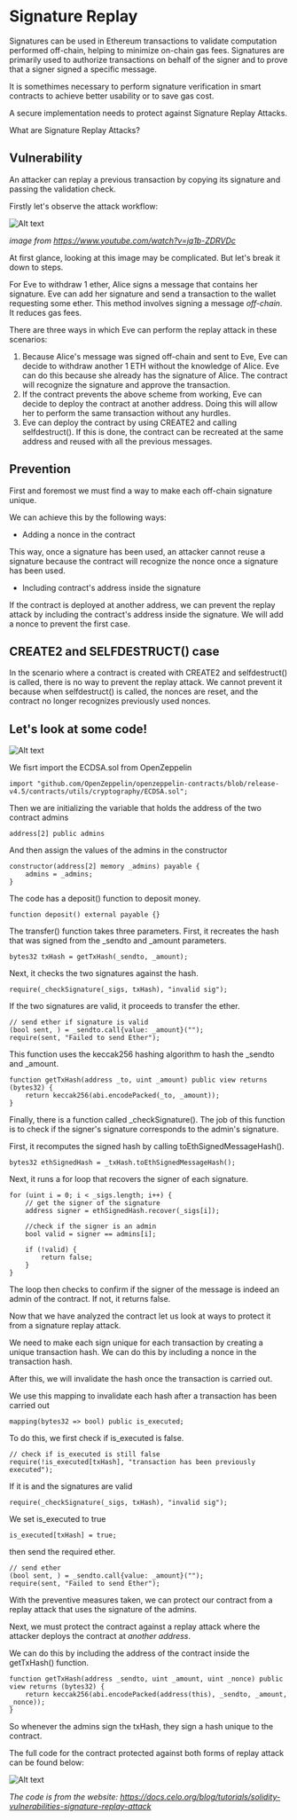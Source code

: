 # Signature Replay

Signatures can be used in Ethereum transactions to validate computation performed off-chain, helping to minimize on-chain gas fees. Signatures are primarily used to authorize transactions on behalf of the signer and to prove that a signer signed a specific message.

It is somethimes necessary to perform signature verification in smart contracts to achieve better usability or to save gas cost.

A secure implementation needs to protect against Signature Replay Attacks.

What are Signature Replay Attacks?

## Vulnerability

An attacker can replay a previous transaction by copying its signature and passing the validation check.

Firstly let's observe the attack workflow:

![Alt text](<../Common Attack Vectors/image/Signature Replay/signatureReplaySmartContract.png>)

_image from https://www.youtube.com/watch?v=jq1b-ZDRVDc_

At first glance, looking at this image may be complicated. But let's break it down to steps.

For Eve to withdraw 1 ether, Alice signs a message that contains her signature. Eve can add her signature and send a transaction to the wallet requesting some ether. This method involves signing a message _off-chain_. It reduces gas fees.

There are three ways in which Eve can perform the replay attack in these scenarios:

1. Because Alice's message was signed off-chain and sent to Eve, Eve can decide to withdraw another 1 ETH without the knowledge of Alice. Eve can do this because she already has the signature of Alice. The contract will recognize the signature and approve the transaction.
2. If the contract prevents the above scheme from working, Eve can decide to deploy the contract at another address. Doing this will allow her to perform the same transaction without any hurdles.
3. Eve can deploy the contract by using CREATE2 and calling selfdestruct(). If this is done, the contract can be recreated at the same address and reused with all the previous messages.

## Prevention

First and foremost we must find a way to make each off-chain signature unique.

We can achieve this by the following ways:

* Adding a nonce in the contract

This way, once a signature has been used, an attacker cannot reuse a signature because the contract will recognize the nonce once a signature has been used.

* Including contract's address inside the signature

If the contract is deployed at another address, we can prevent the replay attack by including the contract's address inside the signature. We will add a nonce to prevent the first case.

## CREATE2 and SELFDESTRUCT() case

In the scenario where a contract is created with CREATE2 and selfdestruct() is called, there is no way to prevent the replay attack. We cannot prevent it because when selfdestruct() is called, the nonces are reset, and the contract no longer recognizes previously used nonces.

## Let's look at some code!

![Alt text](<../Common Attack Vectors/image/Signature Replay/signatureReplayVulnerable.png>)

We fisrt import the ECDSA.sol from OpenZeppelin

```
import "github.com/OpenZeppelin/openzeppelin-contracts/blob/release-v4.5/contracts/utils/cryptography/ECDSA.sol";
```

Then we are initializing the variable that holds the address of the two contract admins

```
address[2] public admins
```

And then assign the values of the admins in the constructor

```
constructor(address[2] memory _admins) payable {
    admins = _admins;
}
```

The code has a deposit() function to deposit money.

```
function deposit() external payable {}
```

The transfer() function takes three parameters. First, it recreates the hash that was signed from the \_sendto and \_amount parameters.

```
bytes32 txHash = getTxHash(_sendto, _amount);
```

Next, it checks the two signatures against the hash.

```
require(_checkSignature(_sigs, txHash), "invalid sig");
```

If the two signatures are valid, it proceeds to transfer the ether.

```
// send ether if signature is valid
(bool sent, ) = _sendto.call{value: _amount}("");
require(sent, "Failed to send Ether");
```

This function uses the keccak256 hashing algorithm to hash the \_sendto and \_amount.

```
function getTxHash(address _to, uint _amount) public view returns (bytes32) {
    return keccak256(abi.encodePacked(_to, _amount));
}
```

Finally, there is a function called \_checkSignature(). The job of this function is to check if the signer's signature corresponds to the admin's signature.

First, it recomputes the signed hash by calling toEthSignedMessageHash().

```
bytes32 ethSignedHash = _txHash.toEthSignedMessageHash();
```

Next, it runs a for loop that recovers the signer of each signature.

```
for (uint i = 0; i < _sigs.length; i++) {
    // get the signer of the signature
    address signer = ethSignedHash.recover(_sigs[i]);

    //check if the signer is an admin
    bool valid = signer == admins[i];

    if (!valid) {
        return false;
    }
}
```

The loop then checks to confirm if the signer of the message is indeed an admin of the contract. If not, it returns false.

Now that we have analyzed the contract let us look at ways to protect it from a signature replay attack.

We need to make each sign unique for each transaction by creating a unique transaction hash. We can do this by including a nonce in the transaction hash.

After this, we will invalidate the hash once the transaction is carried out.

We use this mapping to invalidate each hash after a transaction has been carried out

```
mapping(bytes32 => bool) public is_executed;
```

To do this, we first check if is\_executed is false.

```
// check if is_executed is still false
require(!is_executed[txHash], "transaction has been previously executed");
```

If it is and the signatures are valid

```
require(_checkSignature(_sigs, txHash), "invalid sig");
```

We set is\_executed to true

```
is_executed[txHash] = true;
```

then send the required ether.

```
// send ether
(bool sent, ) = _sendto.call{value: _amount}("");
require(sent, "Failed to send Ether");
```

With the preventive measures taken, we can protect our contract from a replay attack that uses the signature of the admins.

Next, we must protect the contract against a replay attack where the attacker deploys the contract at _another address_.

We can do this by including the address of the contract inside the getTxHash() function.

```
function getTxHash(address _sendto, uint _amount, uint _nonce) public view returns (bytes32) {
    return keccak256(abi.encodePacked(address(this), _sendto, _amount, _nonce));
}
```

So whenever the admins sign the txHash, they sign a hash unique to the contract.

The full code for the contract protected against both forms of replay attack can be found below:

![Alt text](<../Common Attack Vectors/image/Signature Replay/signatureReplayNonceAddress.png>)

_The code is from the website: https://docs.celo.org/blog/tutorials/solidity-vulnerabilities-signature-replay-attack_
